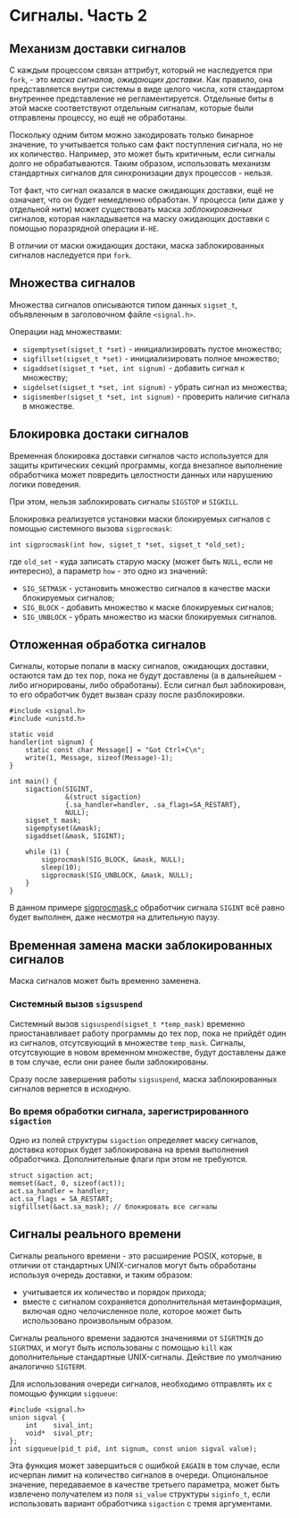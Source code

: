 # Сигналы. Часть 2

## Механизм доставки сигналов

С каждым процессом связан аттрибут, который не наследуется при `fork`, - это *маска сигналов, ожидающих доставки*. Как правило, она представляется внутри системы в виде целого числа, хотя стандартом внутреннее представление не регламентируется. Отдельные биты в этой маске соответствуют отдельным сигналам, которые были отправлены процессу, но ещё не обработаны.

Поскольку одним битом можно закодировать только бинарное значение, то учитывается только сам факт поступления сигнала, но не их количество. Например, это может быть критичным, если сигналы долго не обрабатываются. Таким образом, использовать механизм стандартных сигналов для синхронизации двух процессов - нельзя.

Тот факт, что сигнал оказался в маске ожидающих доставки, ещё не означает, что он будет немедленно обработан. У процесса (или даже у отдельной нити) может существовать маска *заблокированных* сигналов, которая накладывается на маску ожидающих доставки с помощью поразрядной операции `И-НЕ`.

В отличии от маски ожидающих достаки, маска заблокированных сигналов наследуется при `fork`.

## Множества сигналов

Множества сигналов описываются типом данных `sigset_t`, объявленным в заголовочном файле `<signal.h>`.

Операции над множествами:
 * `sigemptyset(sigset_t *set)` - инициализировать пустое множество;
 * `sigfillset(sigset_t *set)` - инициализировать полное множество;
 * `sigaddset(sigset_t *set, int signum)` - добавить сигнал к множеству;
 * `sigdelset(sigset_t *set, int signum)` - убрать сигнал из множества;
 * `sigismember(sigset_t *set, int signum)` - проверить наличие сигнала в множестве.

## Блокировка достаки сигналов

Временная блокировка доставки сигналов часто используется для защиты критических секций программы, когда внезапное выполнение обработчика может повредить целостности данных или нарушению логики поведения.

При этом, нельзя заблокировать сигналы `SIGSTOP` и `SIGKILL`.

Блокировка реализуется установки маски блокируемых сигналов с помощью системного вызова `sigprocmask`:

```
int sigprocmask(int how, sigset_t *set, sigset_t *old_set);
```
где `old_set` - куда записать старую маску (может быть `NULL`, если не интересно), а параметр `how` - это одно из значений:
 * `SIG_SETMASK` - установить множество сигналов в качестве маски блокируемых сигналов;
 * `SIG_BLOCK` - добавить множество к маске блокируемых сигналов;
 * `SIG_UNBLOCK` - убрать множество из маски блокируемых сигналов.

## Отложенная обработка сигналов

Сигналы, которые попали в маску сигналов, ожидающих доставки, остаются там до тех пор, пока не будут доставлены (а в дальнейшем - либо игнорированы, либо обработаны). Если сигнал был заблокирован, то его обработчик будет вызван сразу после разблокировки.

```
#include <signal.h>
#include <unistd.h>

static void
handler(int signum) {
    static const char Message[] = "Got Ctrl+C\n";
    write(1, Message, sizeof(Message)-1);
}

int main() {
    sigaction(SIGINT,
              &(struct sigaction)
              {.sa_handler=handler, .sa_flags=SA_RESTART},
              NULL);
    sigset_t mask;
    sigemptyset(&mask);
    sigaddset(&mask, SIGINT);

    while (1) {
        sigprocmask(SIG_BLOCK, &mask, NULL);
        sleep(10);
        sigprocmask(SIG_UNBLOCK, &mask, NULL);
    }
}
```

В данном примере [sigprocmask.c](sigprocmask.c) обработчик сигнала `SIGINT` всё равно будет выполнен, даже несмотря на длительную паузу.

## Временная замена маски заблокированных сигналов

Маска сигналов может быть временно заменена.

### Системный вызов `sigsuspend`

Системный вызов `sigsuspend(sigset_t *temp_mask)` временно приостанавливает работу программы до тех пор, пока не прийдёт один из сигналов, отсутсвующий в множестве `temp_mask`. Сигналы, отсутсвующие в новом временном множестве, будут доставлены даже в том случае, если они ранее были заблокированы.

Сразу после завершения работы `sigsuspend`, маска заблокированных сигналов вернется в исходную.

### Во время обработки сигнала, зарегистрированного `sigaction`

Одно из полей структуры `sigaction` определяет маску сигналов, доставка которых будет заблокирована на время выполнения обработчика. Дополнительные флаги при этом не требуются.

```
struct sigaction act;
memset(&act, 0, sizeof(act));
act.sa_handler = handler;
act.sa_flags = SA_RESTART;
sigfillset(&act.sa_mask); // блокировать все сигналы
```

## Сигналы реального времени

Сигналы реального времени - это расширение POSIX, которые, в отличии от стандартных UNIX-сигналов могут быть обработаны используя очередь доставки, и таким образом:
 * учитывается их количество и порядок прихода;
 * вместе с сигналом сохраняется дополнительная метаинформация, включая одно челочисленное поле, которое может быть использовано произвольным образом.

Сигналы реального времени задаются значениями от `SIGRTMIN` до `SIGRTMAX`, и могут быть использованы с помощью `kill` как дополнительные стандартные UNIX-сигналы. Действие по умолчанию аналогично `SIGTERM`.

Для использования очереди сигналов, необходимо отправлять их с помощью функции `sigqueue`:

```
#include <signal.h>
union sigval {
    int    sival_int;
    void*  sival_ptr;
};
int sigqueue(pid_t pid, int signum, const union sigval value);
```

Эта функция может завершиться с ошибкой `EAGAIN` в том случае, если исчерпан лимит на количество сигналов в очереди. Опциональное значение, передаваемое в качестве третьего параметра, может быть извлечено получателем из поля `si_value` структуры `siginfo_t`, если использовать вариант обработчика `sigaction` с тремя аргументами.
